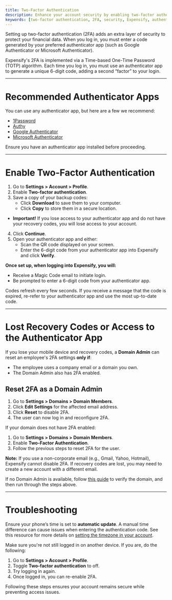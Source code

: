 ```yaml
---
title: Two-Factor Authentication
description: Enhance your account security by enabling two-factor authentication (2FA) in Expensify.
keywords: [two-factor authentication, 2FA, security, Expensify, authenticator app, backup codes]
---
```

<div id="expensify-classic" markdown="1">

Setting up two-factor authentication (2FA) adds an extra layer of security to protect your financial data. When you log in, you must enter a code generated by your preferred authenticator app (such as Google Authenticator or Microsoft Authenticator).

Expensify's 2FA is implemented via a Time-based One-Time Password (TOTP) algorithm. Each time you log in, you must use an authenticator app to generate a unique 6-digit code, adding a second “factor” to your login.

---

# Recommended Authenticator Apps

You can use any authenticator app, but here are a few we recommend:

- [1Password](https://support.1password.com/one-time-passwords/)
- [Authy](https://authy.com/)
- [Google Authenticator](https://support.google.com/accounts/answer/1066447)
- [Microsoft Authenticator](https://www.microsoft.com/en-us/security/mobile-authenticator-app)

Ensure you have an authenticator app installed before proceeding.

---

# Enable Two-Factor Authentication

1. Go to **Settings > Account > Profile**.
2. Enable **Two-factor authentication**.
3. Save a copy of your backup codes:
   - Click **Download** to save them to your computer.
   - Click **Copy** to store them in a secure location.
- **Important!** If you lose access to your authenticator app and do not have your recovery codes, you will lose access to your account.
4. Click **Continue**.
5. Open your authenticator app and either:
   - Scan the QR code displayed on your screen.
   - Enter the 6-digit code from your authenticator app into Expensify and click **Verify**.

**Once set up, when logging into Expensify, you will:**
- Receive a Magic Code email to initiate login.
- Be prompted to enter a 6-digit code from your authenticator app.

Codes refresh every few seconds. If you receive a message that the code is expired, re-refer to your authenticator app and use the most up-to-date code.

---

# Lost Recovery Codes or Access to the Authenticator App

If you lose your mobile device and recovery codes, a **Domain Admin** can reset an employee's 2FA settings **only if**:

- The employee uses a company email or a domain you own.
- The Domain Admin also has 2FA enabled.

## Reset 2FA as a Domain Admin

1. Go to **Settings > Domains > Domain Members**.
2. Click **Edit Settings** for the affected email address.
3. Click **Reset** to disable 2FA.
4. The user can now log in and reconfigure 2FA.

If your domain does not have 2FA enabled:
1. Go to **Settings > Domains > Domain Members**.
2. Enable **Two-Factor Authentication**.
3. Follow the previous steps to reset 2FA for the user.

**Note:** If you use a non-corporate email (e.g., Gmail, Yahoo, Hotmail), Expensify cannot disable 2FA. If recovery codes are lost, you may need to create a new account with a different email.

If no Domain Admin is available, follow [this guide](https://help.expensify.com/articles/expensify-classic/domains/Claim-And-Verify-A-Domain) to verify the domain, and then run through the steps above.

---

# Troubleshooting

Ensure your phone’s time is set to **automatic update**. A manual time difference can cause issues when entering the authentication code. See this resource for more details on [setting the timezone in your account](https://help.expensify.com/articles/expensify-classic/settings/Set-Time-Zone).

Make sure you're not still logged in on another device. If you are, do the following:
  1. Go to **Settings > Account > Profile**.
  2. Toggle **Two-factor authentication** to off.
  3. Try logging in again.
  4. Once logged in, you can re-enable 2FA.

Following these steps ensures your account remains secure while preventing access issues.

</div>

